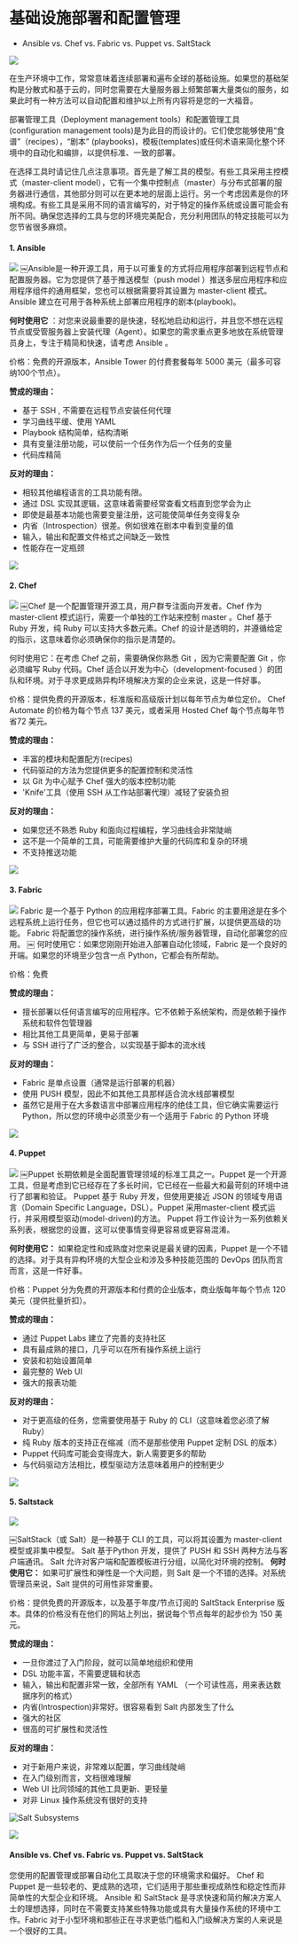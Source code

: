 # 基础设施部署和配置管理

- Ansible vs. Chef vs. Fabric vs. Puppet vs. SaltStack

![](http://riboseyim-qiniu.riboseyim.com/Deploying-Management-Tools.png)

在生产环境中工作，常常意味着连续部署和遍布全球的基础设施。如果您的基础架构是分散式和基于云的，同时您需要在大量服务器上频繁部署大量类似的服务，如果此时有一种方法可以自动配置和维护以上所有内容将是您的一大福音。

部署管理工具（Deployment management tools）和配置管理工具(configuration management tools)是为此目的而设计的。它们使您能够使用“食谱”（recipes），“剧本” (playbooks)，模板(templates)或任何术语来简化整个环境中的自动化和编排，以提供标准、一致的部署。

在选择工具时请记住几点注意事项。首先是了解工具的模型。有些工具采用主控模式（master-client model），它有一个集中控制点（master）与分布式部署的服务器进行通信，其他部分则可以在更本地的层面上运行。另一个考虑因素是你的环境构成。有些工具是采用不同的语言编写的，对于特定的操作系统或设置可能会有所不同。确保您选择的工具与您的环境完美配合，充分利用团队的特定技能可以为您节省很多麻烦。

#### 1. Ansible
![](http://riboseyim-qiniu.riboseyim.com/Ansible-Logo.jpg)
￼Ansible是一种开源工具，用于以可重复的方式将应用程序部署到远程节点和配置服务器。它为您提供了基于推送模型（push model ）推送多层应用程序和应用程序组件的通用框架，您也可以根据需要将其设置为 master-client 模式。 Ansible 建立在可用于各种系统上部署应用程序的剧本(playbook)。

**何时使用它** ：对您来说最重要的是快速，轻松地启动和运行，并且您不想在远程节点或受管服务器上安装代理（Agent）。如果您的需求重点更多地放在系统管理员身上，专注于精简和快速，请考虑 Ansible 。

价格：免费的开源版本，Ansible Tower 的付费套餐每年 5000 美元（最多可容纳100个节点）。

**赞成的理由：**
- 基于 SSH , 不需要在远程节点安装任何代理
- 学习曲线平缓、使用 YAML
- Playbook 结构简单，结构清晰
- 具有变量注册功能，可以使前一个任务作为后一个任务的变量
- 代码库精简

**反对的理由：**
- 相较其他编程语言的工具功能有限。
- 通过 DSL 实现其逻辑，这意味着需要经常查看文档直到您学会为止
- 即使是最基本功能也需要变量注册，这可能使简单任务变得复杂
- 内省（Introspection）很差。例如很难在剧本中看到变量的值
- 输入，输出和配置文件格式之间缺乏一致性
- 性能存在一定瓶颈

![](http://riboseyim-qiniu.riboseyim.com/Ansible-Tower-Dashboard.png)

#### 2. Chef
![](http://riboseyim-qiniu.riboseyim.com/Chef-Logo.jpg)
￼Chef 是一个配置管理开源工具，用户群专注面向开发者。Chef 作为 master-client  模式运行，需要一个单独的工作站来控制 master 。Chef 基于 Ruby 开发，纯 Ruby 可以支持大多数元素。Chef 的设计是透明的，并遵循给定的指示，这意味着你必须确保你的指示是清楚的。

何时使用它：在考虑 Chef 之前，需要确保你熟悉 Git ，因为它需要配置 Git ，你必须编写 Ruby 代码。Chef 适合以开发为中心（development-focused ）的团队和环境。对于寻求更成熟异构环境解决方案的企业来说，这是一件好事。

价格：提供免费的开源版本，标准版和高级版计划以每年节点为单位定价。 Chef Automate 的价格为每个节点 137 美元，或者采用 Hosted Chef 每个节点每年节省72 美元。

**赞成的理由：**
- 丰富的模块和配置配方(recipes)
- 代码驱动的方法为您提供更多的配置控制和灵活性
- 以 Git 为中心赋予 Chef 强大的版本控制功能
- 'Knife'工具（使用 SSH 从工作站部署代理）减轻了安装负担

**反对的理由：**
- 如果您还不熟悉 Ruby 和面向过程编程，学习曲线会非常陡峭
- 这不是一个简单的工具，可能需要维护大量的代码库和复杂的环境
- 不支持推送功能

![](http://riboseyim-qiniu.riboseyim.com/Chef-Compliance-Node.png)

#### 3. Fabric
![](http://riboseyim-qiniu.riboseyim.com/Fabric-Logo.jpg)
Fabric 是一个基于 Python 的应用程序部署工具。Fabric 的主要用途是在多个远程系统上运行任务，但它也可以通过插件的方式进行扩展，以提供更高级的功能。 Fabric 将配置您的操作系统，进行操作系统/服务器管理，自动化部署您的应用。
￼
何时使用它：如果您刚刚开始进入部署自动化领域，Fabric 是一个良好的开端。如果您的环境至少包含一点 Python，它都会有所帮助。

价格：免费

**赞成的理由：**
- 擅长部署以任何语言编写的应用程序。它不依赖于系统架构，而是依赖于操作系统和软件包管理器
- 相比其他工具更简单，更易于部署
- 与 SSH 进行了广泛的整合，以实现基于脚本的流水线

**反对的理由：**
- Fabric 是单点设置（通常是运行部署的机器）
- 使用 PUSH 模型，因此不如其他工具那样适合流水线部署模型
- 虽然它是用于在大多数语言中部署应用程序的绝佳工具，但它确实需要运行Python，所以您的环境中必须至少有一个适用于 Fabric 的 Python 环境

![](http://riboseyim-qiniu.riboseyim.com/Fabric-Dashboard-1024x823.png)

#### 4. Puppet
![](http://riboseyim-qiniu.riboseyim.com/Puppet-Logo.png)
￼Puppet 长期依赖是全面配置管理领域的标准工具之一。Puppet 是一个开源工具，但是考虑到它已经存在了多长时间，它已经在一些最大和最苛刻的环境中进行了部署和验证。 Puppet 基于 Ruby 开发，但使用更接近 JSON 的领域专用语言（Domain Specific Language，DSL）。Puppet 采用master-client 模式运行，并采用模型驱动(model-driven)的方法。 Puppet 将工作设计为一系列依赖关系列表，根据您的设置，这可以使事情变得更容易或更容易混淆。

**何时使用它：** 如果稳定性和成熟度对您来说是最关键的因素，Puppet 是一个不错的选择。对于具有异构环境的大型企业和涉及多种技能范围的 DevOps 团队而言而言，这是一件好事。

价格：Puppet 分为免费的开源版本和付费的企业版本，商业版每年每个节点 120 美元（提供批量折扣）。

**赞成的理由：**
- 通过 Puppet Labs 建立了完善的支持社区
- 具有最成熟的接口，几乎可以在所有操作系统上运行
- 安装和初始设置简单
- 最完整的 Web UI
- 强大的报表功能

**反对的理由：**
- 对于更高级的任务，您需要使用基于 Ruby 的 CLI（这意味着您必须了解Ruby）
- 纯 Ruby 版本的支持正在缩减（而不是那些使用 Puppet 定制 DSL 的版本）
- Puppet 代码库可能会变得庞大，新人需要更多的帮助
- 与代码驱动方法相比，模型驱动方法意味着用户的控制更少

![](http://riboseyim-qiniu.riboseyim.com/Puppet-Dashboard.png)

#### 5. Saltstack

![](http://riboseyim-qiniu.riboseyim.com/SaltStack-Logo.jpg)

￼SaltStack（或 Salt）是一种基于 CLI 的工具，可以将其设置为 master-client 模型或非集中模型。 Salt 基于Python 开发，提供了 PUSH 和 SSH 两种方法与客户端通讯。 Salt 允许对客户端和配置模板进行分组，以简化对环境的控制。
**何时使用它：** 如果可扩展性和弹性是一个大问题，则 Salt 是一个不错的选择。对系统管理员来说，Salt 提供的可用性非常重要。

价格：提供免费的开源版本，以及基于年度/节点订阅的 SaltStack Enterprise 版本。具体的价格没有在他们的网站上列出，据说每个节点每年的起步价为 150 美元。

**赞成的理由：**
- 一旦你渡过了入门阶段，就可以简单地组织和使用
- DSL 功能丰富，不需要逻辑和状态
- 输入，输出和配置非常一致，全部所有 YAML （一个可读性高，用来表达数据序列的格式）
- 内省(Introspection)非常好。很容易看到 Salt 内部发生了什么
- 强大的社区
- 很高的可扩展性和灵活性

**反对的理由：**
- 对于新用户来说，非常难以配置，学习曲线陡峭
- 在入门级别而言，文档很难理解
- Web UI  比同领域的其他工具更新、更轻量
- 对非 Linux 操作系统没有很好的支持

![Salt Subsystems](https://docs.saltstack.com/en/getstarted/images/salt-subsystems.png)

![](http://riboseyim-qiniu.riboseyim.com/SlatStack-Subsystem-Job.png)

#### Ansible vs. Chef vs. Fabric vs. Puppet vs. SaltStack
您使用的配置管理或部署自动化工具取决于您的环境需求和偏好。 Chef 和 Puppet 是一些较老的、更成熟的选项，它们适用于那些重视成熟性和稳定性而非简单性的大型企业和环境。 Ansible 和 SaltStack 是寻求快速和简约解决方案人士的理想选择，同时在不需要支持某些特殊功能或具有大量操作系统的环境中工作。Fabric 对于小型环境和那些正在寻求更低门槛和入门级解决方案的人来说是一个很好的工具。
